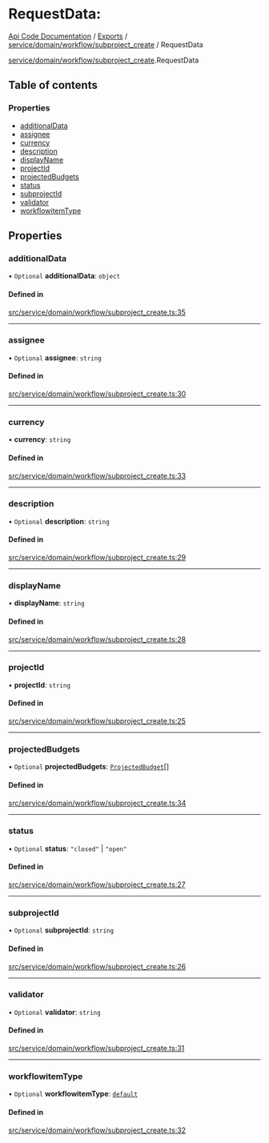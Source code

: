 # RequestData: 
 
[Api Code Documentation](../README.md) / [Exports](../modules.md) / [service/domain/workflow/subproject\_create](../modules/service_domain_workflow_subproject_create.md) / RequestData

[service/domain/workflow/subproject_create](../modules/service_domain_workflow_subproject_create.md).RequestData

## Table of contents

### Properties

- [additionalData](service_domain_workflow_subproject_create.RequestData.md#additionaldata)
- [assignee](service_domain_workflow_subproject_create.RequestData.md#assignee)
- [currency](service_domain_workflow_subproject_create.RequestData.md#currency)
- [description](service_domain_workflow_subproject_create.RequestData.md#description)
- [displayName](service_domain_workflow_subproject_create.RequestData.md#displayname)
- [projectId](service_domain_workflow_subproject_create.RequestData.md#projectid)
- [projectedBudgets](service_domain_workflow_subproject_create.RequestData.md#projectedbudgets)
- [status](service_domain_workflow_subproject_create.RequestData.md#status)
- [subprojectId](service_domain_workflow_subproject_create.RequestData.md#subprojectid)
- [validator](service_domain_workflow_subproject_create.RequestData.md#validator)
- [workflowitemType](service_domain_workflow_subproject_create.RequestData.md#workflowitemtype)

## Properties

### additionalData

• `Optional` **additionalData**: `object`

#### Defined in

[src/service/domain/workflow/subproject_create.ts:35](https://github.com/openkfw/TruBudget/blob/95e6f8a/api/src/service/domain/workflow/subproject_create.ts#L35)

___

### assignee

• `Optional` **assignee**: `string`

#### Defined in

[src/service/domain/workflow/subproject_create.ts:30](https://github.com/openkfw/TruBudget/blob/95e6f8a/api/src/service/domain/workflow/subproject_create.ts#L30)

___

### currency

• **currency**: `string`

#### Defined in

[src/service/domain/workflow/subproject_create.ts:33](https://github.com/openkfw/TruBudget/blob/95e6f8a/api/src/service/domain/workflow/subproject_create.ts#L33)

___

### description

• `Optional` **description**: `string`

#### Defined in

[src/service/domain/workflow/subproject_create.ts:29](https://github.com/openkfw/TruBudget/blob/95e6f8a/api/src/service/domain/workflow/subproject_create.ts#L29)

___

### displayName

• **displayName**: `string`

#### Defined in

[src/service/domain/workflow/subproject_create.ts:28](https://github.com/openkfw/TruBudget/blob/95e6f8a/api/src/service/domain/workflow/subproject_create.ts#L28)

___

### projectId

• **projectId**: `string`

#### Defined in

[src/service/domain/workflow/subproject_create.ts:25](https://github.com/openkfw/TruBudget/blob/95e6f8a/api/src/service/domain/workflow/subproject_create.ts#L25)

___

### projectedBudgets

• `Optional` **projectedBudgets**: [`ProjectedBudget`](service_domain_workflow_projected_budget.ProjectedBudget.md)[]

#### Defined in

[src/service/domain/workflow/subproject_create.ts:34](https://github.com/openkfw/TruBudget/blob/95e6f8a/api/src/service/domain/workflow/subproject_create.ts#L34)

___

### status

• `Optional` **status**: ``"closed"`` \| ``"open"``

#### Defined in

[src/service/domain/workflow/subproject_create.ts:27](https://github.com/openkfw/TruBudget/blob/95e6f8a/api/src/service/domain/workflow/subproject_create.ts#L27)

___

### subprojectId

• `Optional` **subprojectId**: `string`

#### Defined in

[src/service/domain/workflow/subproject_create.ts:26](https://github.com/openkfw/TruBudget/blob/95e6f8a/api/src/service/domain/workflow/subproject_create.ts#L26)

___

### validator

• `Optional` **validator**: `string`

#### Defined in

[src/service/domain/workflow/subproject_create.ts:31](https://github.com/openkfw/TruBudget/blob/95e6f8a/api/src/service/domain/workflow/subproject_create.ts#L31)

___

### workflowitemType

• `Optional` **workflowitemType**: [`default`](../modules/service_domain_workflowitem_types_types.md#default)

#### Defined in

[src/service/domain/workflow/subproject_create.ts:32](https://github.com/openkfw/TruBudget/blob/95e6f8a/api/src/service/domain/workflow/subproject_create.ts#L32)
